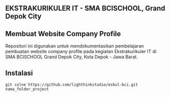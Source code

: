 ## EKSTRAKURIKULER IT - SMA BCISCHOOL, Grand Depok City

## Membuat Website Company Profile
Repositori ini digunakan untuk mendokumentasikan pembelajaran pembuatan website company profile pada kegiatan Ekstrakurikuler IT di SMA BCISCHOOL Grand Depok City, Kota Depok - Jawa Barat.


## Instalasi
```
git colne https://github.com/lighthinkstudio/eskul-bci.git nama_folder_project
```
